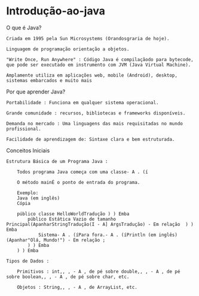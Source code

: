 # Introdução-ao-java

O que é Java?

    Criada em 1995 pela Sun Microsystems (Orandosgraria de hoje).

    Linguagem de programação orientação a objetos.

    "Write Once, Run Anywhere" : Código Java é compilaçãodo para bytecode, que pode ser executado em instrumento com JVM (Java Virtual Machine).

    Amplamente utiliza em aplicações web, mobile (Android), desktop, sistemas embarcados e muito mais

Por que aprender Java?

    Portabilidade : Funciona em qualquer sistema operacional.

    Grande comunidade : recursos, bibliotecas e frameworks disponíveis.

    Demanda no mercado : Uma linguagens das mais requisitadas no mundo profissional.

    Facilidade de aprendizagem de: Sintaxe clara e bem estruturada.

Conceitos Iniciais

    Estrutura Básica de um Programa Java :

        Todos programa Java começa com uma classe- A . (í

        O método mainÉ o ponto de entrada do programa.

        Exemplo:
        Java (em inglês)
        Cópia

        público classe HelloWorldTradução ) ) Emba
            público Estática Vazio de tamanho Principal(ApanharStringTradução(I - A] ArgsTradução) - Em relação  ) ) Emba
                Sistema- A . (íPara fora.- A . (íPrintln (em inglês)(Apanhar"Olá, Mundo!") - Em relação ;
            ) ) Emba
        ) ) Emba

    Tipos de Dados :

        Primitivos : int,, , - A , de pé sobre double,, , - A , de pé sobre boolean,, , - A , de pé sobre char, etc.

        Objetos : String,, , - A , de ArrayList, etc.
